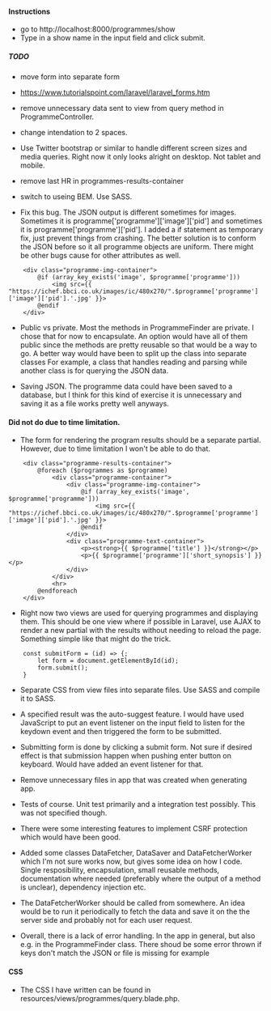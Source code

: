 #### Instructions

-   go to http://localhost:8000/programmes/show
-   Type in a show name in the input field and click submit.

##### TODO

-   move form into separate form
-   https://www.tutorialspoint.com/laravel/laravel_forms.htm

-   remove unnecessary data sent to view from query method in ProgrammeController.

-   change intendation to 2 spaces.

-   Use Twitter bootstrap or similar to handle different screen sizes and media queries. Right now it only looks alright on desktop. Not tablet and mobile.

-   remove last HR in programmes-results-container

-   switch to useing BEM. Use SASS.

-   Fix this bug. The JSON output is different sometimes for images. Sometimes it is programme['programme']['image']['pid'] and sometimes it is programme['programme']['pid']. I added a if statement as temporary fix, just prevent things from crashing. The better solution is to conform the JSON before so it all programme objects are uniform. There might be other bugs cause for other attributes as well.

```
    <div class="programme-img-container">
        @if (array_key_exists('image', $programme['programme']))
            <img src={{ "https://ichef.bbci.co.uk/images/ic/480x270/".$programme['programme']['image']['pid'].'.jpg' }}>
        @endif
    </div>
```

-   Public vs private. Most the methods in ProgrammeFinder are private. I chose that for now to encapsulate. An option would have all of them public since the methods are pretty reusable so that would be a way to go. A better way would have been to split up the class into separate classes
    For example, a class that handles reading and parsing while another class is for querying the JSON data.

-   Saving JSON. The programme data could have been saved to a database, but I think for this kind of exercise it is unnecessary and saving it as a file works pretty well anyways.

#### Did not do due to time limitation.

-   The form for rendering the program results should be a separate partial. However, due to time limitation I won't be able to do that.

```
    <div class="programme-results-container">
        @foreach ($programmes as $programme)
            <div class="programme-container">
                <div class="programme-img-container">
                    @if (array_key_exists('image', $programme['programme']))
                        <img src={{ "https://ichef.bbci.co.uk/images/ic/480x270/".$programme['programme']['image']['pid'].'.jpg' }}>
                    @endif
                </div>
                <div class="programme-text-container">
                    <p><strong>{{ $programme['title'] }}</strong></p>
                    <p>{{ $programme['programme']['short_synopsis'] }}</p>
                </div>
            </div>
            <hr>
        @endforeach
    </div>
```

-   Right now two views are used for querying programmes and displaying them. This should be one view where if possible in Laravel, use AJAX to render a new partial with the results without needing to reload the page. Something simple like that might do the trick.

```
    const submitForm = (id) => {;
        let form = document.getElementById(id);
        form.submit();
    }
```

-   Separate CSS from view files into separate files. Use SASS and compile it to SASS.

-   A specified result was the auto-suggest feature. I would have used JavaScript to put an event listener on the input field to listen for the keydown event and then triggered the form to be submitted.

-   Submitting form is done by clicking a submit form. Not sure if desired effect is that submission happen when pushing enter button on keyboard. Would have added an event listener for that.

-   Remove unnecessary files in app that was created when generating app.

-   Tests of course. Unit test primarily and a integration test possibly. This was not specified though.

-   There were some interesting features to implement CSRF protection which would have been good.

-   Added some classes DataFetcher, DataSaver and DataFetcherWorker which I'm not sure works now, but gives some idea on how I code. Single resposibility, encapsulation, small reusable methods, documentation where needed (preferably where the output of a method is unclear), dependency injection etc.

-   The DataFetcherWorker should be called from somewhere. An idea would be to run it periodically to fetch the data and save it on the the server side and probably not for each user request.

-   Overall, there is a lack of error handling. In the app in general, but also e.g. in the ProgrammeFinder class. There shoud be some error thrown if keys don't match the JSON or file is missing for example

#### CSS

-   The CSS I have written can be found in resources/views/programmes/query.blade.php.
